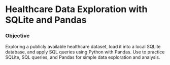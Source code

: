 # Healthcare Data Exploration with SQLite and Pandas
### Objective 
Exploring a publicly available healthcare dataset, load it into a local SQLite database, and apply SQL queries using Python with Pandas. Use to practice SQLite, SQL queries, and Pandas for simple data exploration and analysis.
